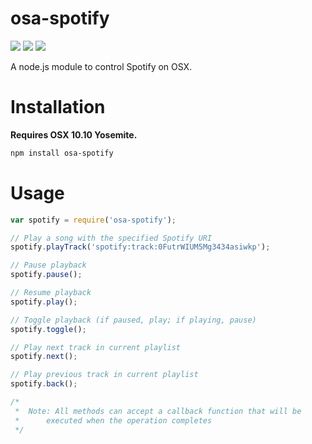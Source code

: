 osa-spotify
====

![](https://img.shields.io/npm/dm/osa-spotify.svg)
![](https://img.shields.io/npm/v/osa-spotify.svg)
![](https://img.shields.io/npm/l/osa-spotify.svg)

A node.js module to control Spotify on OSX.

Installation
===

**Requires OSX 10.10 Yosemite.**

```bash
npm install osa-spotify
```

Usage
====

```js
var spotify = require('osa-spotify');

// Play a song with the specified Spotify URI
spotify.playTrack('spotify:track:0FutrWIUM5Mg3434asiwkp');

// Pause playback
spotify.pause();

// Resume playback
spotify.play();

// Toggle playback (if paused, play; if playing, pause)
spotify.toggle();

// Play next track in current playlist
spotify.next();

// Play previous track in current playlist
spotify.back();

/*
 *  Note: All methods can accept a callback function that will be
 *      executed when the operation completes
 */
```
